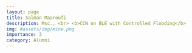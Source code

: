 ```yaml
---
layout: page
title: Salman Maaroufi
description: Msc., <br> <b>CCN on BLE with Controlled Flooding</b>
img: #assets/img/mine.png
importance: 3
category: Alumni
---
```

